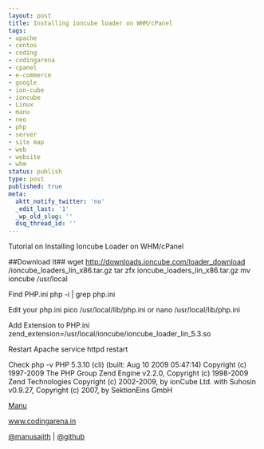 ```yaml
---
layout: post
title: Installing ioncube loader on WHM/cPanel
tags:
- apache
- centos
- coding
- codingarena
- cpanel
- e-commerce
- google
- ion-cube
- ioncube
- Linux
- manu
- neo
- php
- server
- site map
- web
- website
- whm
status: publish
type: post
published: true
meta:
  aktt_notify_twitter: 'no'
  _edit_last: '1'
  _wp_old_slug: ''
  dsq_thread_id: ''
---
```


Tutorial on Installing Ioncube Loader on WHM/cPanel

<!--more-->

##Download It##
    wget http://downloads.ioncube.com/loader_download /ioncube_loaders_lin_x86.tar.gz
    tar zfx ioncube_loaders_lin_x86.tar.gz
    mv ioncube /usr/local

Find PHP.ini
    php -i | grep php.ini

Edit your php.ini
    pico /usr/local/lib/php.ini or nano /usr/local/lib/php.ini

Add Extension to PHP.ini
    zend_extension=/usr/local/ioncube/ioncube_loader_lin_5.3.so

Restart Apache
    service httpd restart

Check
    php -v
    PHP 5.3.10 (cli) (built: Aug 10 2009 05:47:14)
    Copyright (c) 1997-2009 The PHP Group
    Zend Engine v2.2.0, Copyright (c) 1998-2009 Zend Technologies
    Copyright (c) 2002-2009, by ionCube Ltd.
    with Suhosin v0.9.27, Copyright (c) 2007, by SektionEins GmbH

<a href="http://facebook.com/manusajth">Manu</a>

<a href="www.codingarena.in">www.codingarena.in</a>

<a href="http://twitter.com/manusajith" title="Twitter">@manusajith</a> | <a href="http://github.com/manusajith" title="Github">@github</a>
